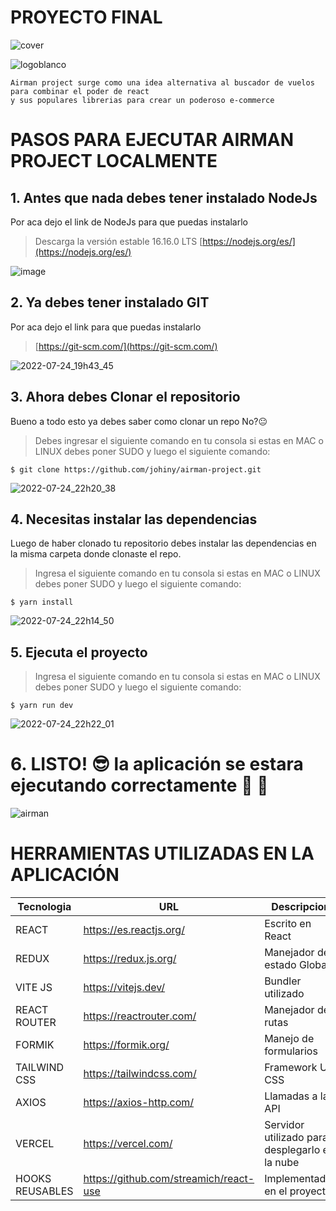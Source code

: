 # PROYECTO FINAL

![cover](https://user-images.githubusercontent.com/26189854/178131852-adaad2a1-62bd-412c-8f60-a6c8c29c6c1c.png)

![logoblanco](https://user-images.githubusercontent.com/26189854/180712585-14300708-28c6-4a47-bf35-2a3e496169fb.png)

```
Airman project surge como una idea alternativa al buscador de vuelos para combinar el poder de react 
y sus populares librerias para crear un poderoso e-commerce
```


# PASOS PARA EJECUTAR AIRMAN PROJECT LOCALMENTE


## 1. Antes que nada debes tener instalado NodeJs
Por aca dejo el link de NodeJs para que puedas instalarlo 

>Descarga la versión estable 16.16.0 LTS [https://nodejs.org/es/](https://nodejs.org/es/)

![image](https://user-images.githubusercontent.com/26189854/180676650-1718736e-c6d7-45fc-a558-a127043d92ff.png)


## 2. Ya debes tener instalado GIT
Por aca dejo el link para que puedas instalarlo

>[https://git-scm.com/](https://git-scm.com/)

![2022-07-24_19h43_45](https://user-images.githubusercontent.com/26189854/180677442-bc22ca3a-13ba-4c84-b98a-a5bb3df37afd.png)


## 3. Ahora debes Clonar el repositorio
Bueno a todo esto ya debes saber como clonar un repo No?:neutral_face:

>Debes ingresar el siguiente comando en tu consola si estas en MAC o LINUX debes poner SUDO y luego el siguiente comando:

`$ git clone https://github.com/johiny/airman-project.git `


![2022-07-24_22h20_38](https://user-images.githubusercontent.com/26189854/180698243-3c25daca-b55c-4dc3-8dbc-989b76dd6bee.png)



## 4. Necesitas instalar las dependencias
Luego de haber clonado tu repositorio debes instalar las dependencias en la misma carpeta donde clonaste el repo.


>Ingresa el siguiente comando en tu consola si estas en MAC o LINUX debes poner SUDO y luego el siguiente comando:

`$ yarn install `


![2022-07-24_22h14_50](https://user-images.githubusercontent.com/26189854/180697706-424c00e2-8bb3-406f-a4fc-8cad1056961a.png)



## 5. Ejecuta el proyecto

>Ingresa el siguiente comando en tu consola si estas en MAC o LINUX debes poner SUDO y luego el siguiente comando:

`$ yarn run dev `

![2022-07-24_22h22_01](https://user-images.githubusercontent.com/26189854/180698367-87ce5ed1-487c-4dfd-a753-ee897f3dada6.png)

# 6. LISTO! :sunglasses: la aplicación se estara ejecutando correctamente :raised_hands: :muscle:


![airman](https://user-images.githubusercontent.com/26189854/180683113-113c9849-83e6-41f4-aaa5-0397ac22b20b.gif)



# HERRAMIENTAS UTILIZADAS EN LA APLICACIÓN



| Tecnologia |  URL|  Descripcion |
|-----------|------|---------------------------------------------------|
| REACT     | https://es.reactjs.org/ | Escrito en React  |
| REDUX     | https://redux.js.org/   | Manejador de estado Global |
| VITE JS   | https://vitejs.dev/     | Bundler utilizado |
|REACT ROUTER | https://reactrouter.com/  | Manejador de rutas |
|FORMIK | https://formik.org/  | Manejo de formularios |
|TAILWIND CSS | https://tailwindcss.com/  | Framework UI CSS |
|AXIOS | https://axios-http.com/   | Llamadas a la API |
|VERCEL| https://vercel.com/  | Servidor utilizado para desplegarlo en la nube |
|HOOKS REUSABLES| https://github.com/streamich/react-use  | Implementados en el proyecto |


